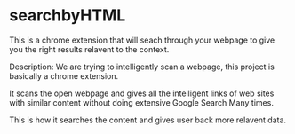 # searchbyHTML
This is a chrome extension that will seach through your webpage to give you the right results relavent to the context.

 
 Description:
We are trying to intelligently scan a webpage, this project is basically a chrome extension.

It scans the open webpage and gives all the intelligent links of web sites with similar content without doing extensive Google Search Many times.

 This is how it searches the content and gives user back more relavent data.
 
 
